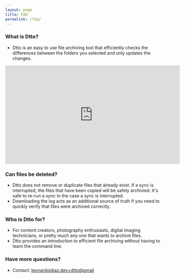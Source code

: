 ```yaml
---
layout: page
title: FAQ
permalink: /faq/
---
```


### What is Dtto?

- Dtto is an easy to use file archiving tool that efficiently checks the differences between the folders you selected and only updates the changes.

<div class="iframe-container">
<iframe width="560" height="315" src="https://www.youtube-nocookie.com/embed/edqTUU8rLPk" title="YouTube video player" frameborder="0" allow="accelerometer; autoplay; clipboard-write; encrypted-media; gyroscope; picture-in-picture" allowfullscreen></iframe>
</div>

### Can files be deleted?

- Dtto does not remove or duplicate files that already exist. If a sync is interrupted, the files that have been copied will be safely archivied. It's safe to re-run a sync in the case a sync is interrupted. 
- Downloading the log acts as an additional source of truth if you need to quickly verify that files were archived correctly.  

### Who is Dtto for?

- For content creators, photography enthusiasts, digital imaging technicians, or pretty much any one that wants to archive files.
- Dtto provides an introduction to efficient file archiving without having to learn the command line.

### Have more questions?

- Contact: [leonardoidiaz.dev+dtto@gmail](mailto:leonardoidiaz.dev+dtto@gmail.com)